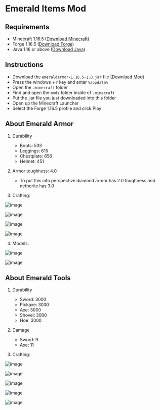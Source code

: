 # Emerald Items Mod

## Requirements
- Minecraft 1.16.5 ([Download Minecraft](https://www.minecraft.net/en-us))
- Forge 1.16.5 ([Download Forge](https://files.minecraftforge.net/net/minecraftforge/forge/))
- Java 1.16 or above ([Download Java](https://www.oracle.com/java/technologies/downloads/#jdk17-windows))

## Instructions
- Download the `emeraldarmor-1.16.5-1.0.jar` file ([Download Mod](https://github.com/4vstin/Minecraft-emerald-items/blob/main/download/emeralditems-1.16.5-1.0.jar))
- Press the windows + r key and enter `%appdata%`
- Open the `.minecraft` folder
- Find and open the `mods` folder inside of `.minecraft`
- Put the .jar file you just downloaded into this folder
- Open up the Minecraft Launcher
- Select the Forge 1.16.5 profile and click Play

## About Emerald Armor
1. Durability
   - Boots: 533
   - Leggings: 615
   - Chestplate: 656
   - Helmet: 451
2. Armor toughness: 4.0
   - To put this into perspective diamond armor has 2.0 toughness and netherite has 3.0

3. Crafting:

![image](https://user-images.githubusercontent.com/86859941/140659872-6845e862-3ee3-4158-86a8-d4af3a039a7d.png)

![image](https://user-images.githubusercontent.com/86859941/140659769-3a987808-66d9-4ce8-9a21-ab6e7a312b3c.png)

![image](https://user-images.githubusercontent.com/86859941/140659791-4908c0c0-7f82-41fa-a85a-f3e5db5a4374.png)

![image](https://user-images.githubusercontent.com/86859941/140659843-331ad267-42a8-4d19-83d9-6a0be102c315.png)

4. Models:

![image](https://user-images.githubusercontent.com/86859941/140660102-845c2b79-3b3c-4076-afcc-d42abaf83279.png)


![image](https://user-images.githubusercontent.com/86859941/140660015-0a9601c5-7570-4923-af47-e4a66895e11c.png)

## About Emerald Tools
1. Durability
   - Sword: 3000
   - Pickaxe: 3000
   - Axe: 3000
   - Shovel: 3000
   - Hoe: 3000
2. Damage
   - Sword: 9
   - Axe: 11

3. Crafting:

![image](https://user-images.githubusercontent.com/86859941/141337232-4b5fd011-85dd-451d-80ce-2789420ac188.png)

![image](https://user-images.githubusercontent.com/86859941/141337323-874f0cbe-2b85-445f-ab75-1d896324c63e.png)

![image](https://user-images.githubusercontent.com/86859941/141337390-6cca2028-ae57-4771-b7bd-432fad3ca8f4.png)

![image](https://user-images.githubusercontent.com/86859941/141337470-3b599ec7-2b2b-4722-b942-1ee587096266.png)

![image](https://user-images.githubusercontent.com/86859941/141337524-a2bbcafc-4776-4a6e-bad5-e07d95ef014e.png)
